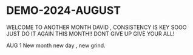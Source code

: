 # DEMO-2024-AUGUST
WELCOME TO ANOTHER MONTH DAVID , CONSISTENCY IS KEY SOOO JUST DO IT AGAIN THIS MONTH!!
DONT GIVE UP GIVE YOUR ALL!

AUG 1
New month new day , new grind.
